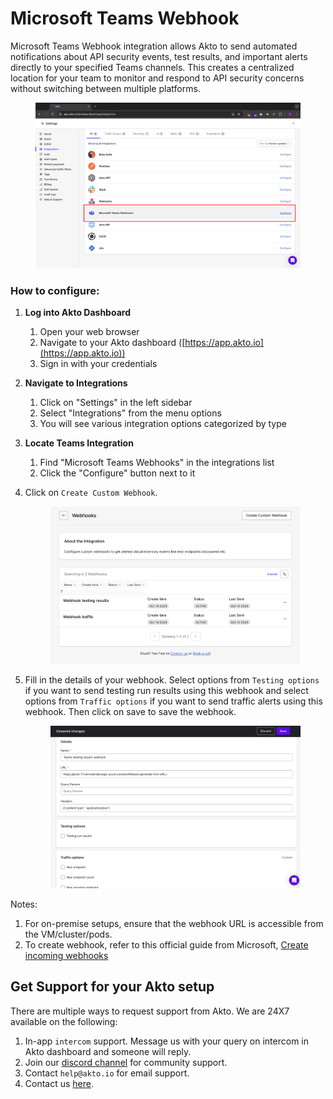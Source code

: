 # Microsoft Teams Webhook

Microsoft Teams Webhook integration allows Akto to send automated notifications about API security events, test results, and important alerts directly to your specified Teams channels. This creates a centralized location for your team to monitor and respond to API security concerns without switching between multiple platforms.

<figure><img src="../.gitbook/assets/image (4) (1) (1) (1) (1) (1).png" alt=""><figcaption></figcaption></figure>

### How to configure:

1. **Log into Akto Dashboard**
   1. Open your web browser
   2. Navigate to your Akto dashboard ([https://app.akto.io](https://app.akto.io))
   3. Sign in with your credentials
2. **Navigate to Integrations**
   1. Click on "Settings" in the left sidebar
   2. Select "Integrations" from the menu options
   3. You will see various integration options categorized by type
3. **Locate Teams Integration**
   1. Find "Microsoft Teams Webhooks" in the integrations list
   2. Click the "Configure" button next to it
4.  Click on `Create Custom Webhook`.

    <figure><img src="../.gitbook/assets/teams-alerts-1.png" alt=""><figcaption></figcaption></figure>
5.  Fill in the details of your webhook. Select options from `Testing options` if you want to send testing run results using this webhook and select options from `Traffic options` if you want to send traffic alerts using this webhook. Then click on save to save the webhook.

    <figure><img src="../.gitbook/assets/teams-alerts-2.png" alt=""><figcaption></figcaption></figure>

Notes:

1. For on-premise setups, ensure that the webhook URL is accessible from the VM/cluster/pods.
2. To create webhook, refer to this official guide from Microsoft, [Create incoming webhooks](https://support.microsoft.com/en-us/office/create-incoming-webhooks-with-workflows-for-microsoft-teams-8ae491c7-0394-4861-ba59-055e33f75498)

## Get Support for your Akto setup

There are multiple ways to request support from Akto. We are 24X7 available on the following:

1. In-app `intercom` support. Message us with your query on intercom in Akto dashboard and someone will reply.
2. Join our [discord channel](https://www.akto.io/community) for community support.
3. Contact `help@akto.io` for email support.
4. Contact us [here](https://www.akto.io/contact-us).

